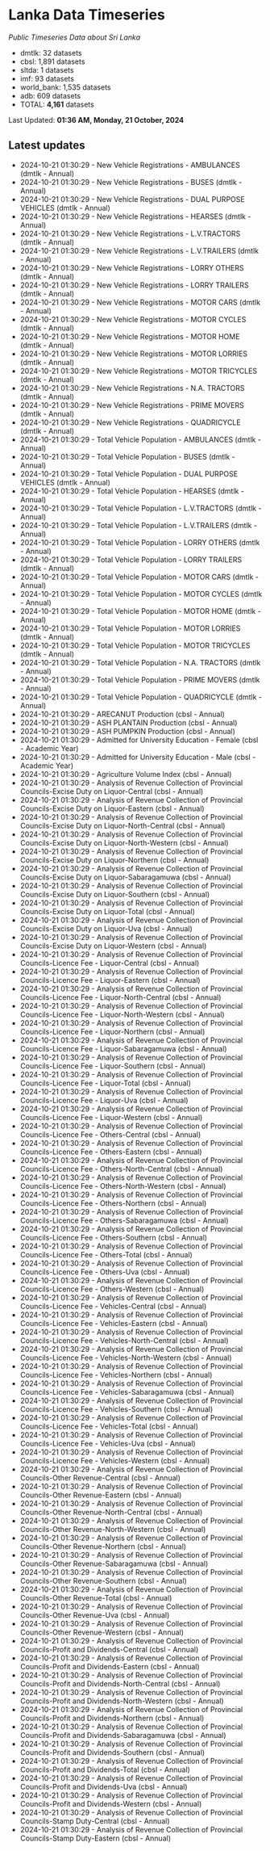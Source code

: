 # Lanka Data Timeseries
*Public Timeseries Data about Sri Lanka*

* dmtlk: 32 datasets
* cbsl: 1,891 datasets
* sltda: 1 datasets
* imf: 93 datasets
* world_bank: 1,535 datasets
* adb: 609 datasets
* TOTAL: **4,161** datasets

Last Updated: **01:36 AM, Monday, 21 October, 2024**

## Latest updates

* 2024-10-21 01:30:29 - New Vehicle Registrations - AMBULANCES (dmtlk - Annual)
* 2024-10-21 01:30:29 - New Vehicle Registrations - BUSES (dmtlk - Annual)
* 2024-10-21 01:30:29 - New Vehicle Registrations - DUAL PURPOSE VEHICLES (dmtlk - Annual)
* 2024-10-21 01:30:29 - New Vehicle Registrations - HEARSES (dmtlk - Annual)
* 2024-10-21 01:30:29 - New Vehicle Registrations - L.V.TRACTORS (dmtlk - Annual)
* 2024-10-21 01:30:29 - New Vehicle Registrations - L.V.TRAILERS (dmtlk - Annual)
* 2024-10-21 01:30:29 - New Vehicle Registrations - LORRY OTHERS (dmtlk - Annual)
* 2024-10-21 01:30:29 - New Vehicle Registrations - LORRY TRAILERS (dmtlk - Annual)
* 2024-10-21 01:30:29 - New Vehicle Registrations - MOTOR CARS (dmtlk - Annual)
* 2024-10-21 01:30:29 - New Vehicle Registrations - MOTOR CYCLES (dmtlk - Annual)
* 2024-10-21 01:30:29 - New Vehicle Registrations - MOTOR HOME (dmtlk - Annual)
* 2024-10-21 01:30:29 - New Vehicle Registrations - MOTOR LORRIES (dmtlk - Annual)
* 2024-10-21 01:30:29 - New Vehicle Registrations - MOTOR TRICYCLES (dmtlk - Annual)
* 2024-10-21 01:30:29 - New Vehicle Registrations - N.A. TRACTORS (dmtlk - Annual)
* 2024-10-21 01:30:29 - New Vehicle Registrations - PRIME MOVERS (dmtlk - Annual)
* 2024-10-21 01:30:29 - New Vehicle Registrations - QUADRICYCLE (dmtlk - Annual)
* 2024-10-21 01:30:29 - Total Vehicle Population - AMBULANCES (dmtlk - Annual)
* 2024-10-21 01:30:29 - Total Vehicle Population - BUSES (dmtlk - Annual)
* 2024-10-21 01:30:29 - Total Vehicle Population - DUAL PURPOSE VEHICLES (dmtlk - Annual)
* 2024-10-21 01:30:29 - Total Vehicle Population - HEARSES (dmtlk - Annual)
* 2024-10-21 01:30:29 - Total Vehicle Population - L.V.TRACTORS (dmtlk - Annual)
* 2024-10-21 01:30:29 - Total Vehicle Population - L.V.TRAILERS (dmtlk - Annual)
* 2024-10-21 01:30:29 - Total Vehicle Population - LORRY OTHERS (dmtlk - Annual)
* 2024-10-21 01:30:29 - Total Vehicle Population - LORRY TRAILERS (dmtlk - Annual)
* 2024-10-21 01:30:29 - Total Vehicle Population - MOTOR CARS (dmtlk - Annual)
* 2024-10-21 01:30:29 - Total Vehicle Population - MOTOR CYCLES (dmtlk - Annual)
* 2024-10-21 01:30:29 - Total Vehicle Population - MOTOR HOME (dmtlk - Annual)
* 2024-10-21 01:30:29 - Total Vehicle Population - MOTOR LORRIES (dmtlk - Annual)
* 2024-10-21 01:30:29 - Total Vehicle Population - MOTOR TRICYCLES (dmtlk - Annual)
* 2024-10-21 01:30:29 - Total Vehicle Population - N.A. TRACTORS (dmtlk - Annual)
* 2024-10-21 01:30:29 - Total Vehicle Population - PRIME MOVERS (dmtlk - Annual)
* 2024-10-21 01:30:29 - Total Vehicle Population - QUADRICYCLE (dmtlk - Annual)
* 2024-10-21 01:30:29 - ARECANUT Production (cbsl - Annual)
* 2024-10-21 01:30:29 - ASH PLANTAIN Production (cbsl - Annual)
* 2024-10-21 01:30:29 - ASH PUMPKIN Production (cbsl - Annual)
* 2024-10-21 01:30:29 - Admitted for University Education - Female (cbsl - Academic Year)
* 2024-10-21 01:30:29 - Admitted for University Education - Male (cbsl - Academic Year)
* 2024-10-21 01:30:29 - Agriculture Volume Index (cbsl - Annual)
* 2024-10-21 01:30:29 - Analysis of Revenue Collection of Provincial Councils-Excise Duty on Liquor-Central (cbsl - Annual)
* 2024-10-21 01:30:29 - Analysis of Revenue Collection of Provincial Councils-Excise Duty on Liquor-Eastern (cbsl - Annual)
* 2024-10-21 01:30:29 - Analysis of Revenue Collection of Provincial Councils-Excise Duty on Liquor-North-Central (cbsl - Annual)
* 2024-10-21 01:30:29 - Analysis of Revenue Collection of Provincial Councils-Excise Duty on Liquor-North-Western (cbsl - Annual)
* 2024-10-21 01:30:29 - Analysis of Revenue Collection of Provincial Councils-Excise Duty on Liquor-Northern (cbsl - Annual)
* 2024-10-21 01:30:29 - Analysis of Revenue Collection of Provincial Councils-Excise Duty on Liquor-Sabaragamuwa (cbsl - Annual)
* 2024-10-21 01:30:29 - Analysis of Revenue Collection of Provincial Councils-Excise Duty on Liquor-Southern (cbsl - Annual)
* 2024-10-21 01:30:29 - Analysis of Revenue Collection of Provincial Councils-Excise Duty on Liquor-Total (cbsl - Annual)
* 2024-10-21 01:30:29 - Analysis of Revenue Collection of Provincial Councils-Excise Duty on Liquor-Uva (cbsl - Annual)
* 2024-10-21 01:30:29 - Analysis of Revenue Collection of Provincial Councils-Excise Duty on Liquor-Western (cbsl - Annual)
* 2024-10-21 01:30:29 - Analysis of Revenue Collection of Provincial Councils-Licence Fee - Liquor-Central (cbsl - Annual)
* 2024-10-21 01:30:29 - Analysis of Revenue Collection of Provincial Councils-Licence Fee - Liquor-Eastern (cbsl - Annual)
* 2024-10-21 01:30:29 - Analysis of Revenue Collection of Provincial Councils-Licence Fee - Liquor-North-Central (cbsl - Annual)
* 2024-10-21 01:30:29 - Analysis of Revenue Collection of Provincial Councils-Licence Fee - Liquor-North-Western (cbsl - Annual)
* 2024-10-21 01:30:29 - Analysis of Revenue Collection of Provincial Councils-Licence Fee - Liquor-Northern (cbsl - Annual)
* 2024-10-21 01:30:29 - Analysis of Revenue Collection of Provincial Councils-Licence Fee - Liquor-Sabaragamuwa (cbsl - Annual)
* 2024-10-21 01:30:29 - Analysis of Revenue Collection of Provincial Councils-Licence Fee - Liquor-Southern (cbsl - Annual)
* 2024-10-21 01:30:29 - Analysis of Revenue Collection of Provincial Councils-Licence Fee - Liquor-Total (cbsl - Annual)
* 2024-10-21 01:30:29 - Analysis of Revenue Collection of Provincial Councils-Licence Fee - Liquor-Uva (cbsl - Annual)
* 2024-10-21 01:30:29 - Analysis of Revenue Collection of Provincial Councils-Licence Fee - Liquor-Western (cbsl - Annual)
* 2024-10-21 01:30:29 - Analysis of Revenue Collection of Provincial Councils-Licence Fee - Others-Central (cbsl - Annual)
* 2024-10-21 01:30:29 - Analysis of Revenue Collection of Provincial Councils-Licence Fee - Others-Eastern (cbsl - Annual)
* 2024-10-21 01:30:29 - Analysis of Revenue Collection of Provincial Councils-Licence Fee - Others-North-Central (cbsl - Annual)
* 2024-10-21 01:30:29 - Analysis of Revenue Collection of Provincial Councils-Licence Fee - Others-North-Western (cbsl - Annual)
* 2024-10-21 01:30:29 - Analysis of Revenue Collection of Provincial Councils-Licence Fee - Others-Northern (cbsl - Annual)
* 2024-10-21 01:30:29 - Analysis of Revenue Collection of Provincial Councils-Licence Fee - Others-Sabaragamuwa (cbsl - Annual)
* 2024-10-21 01:30:29 - Analysis of Revenue Collection of Provincial Councils-Licence Fee - Others-Southern (cbsl - Annual)
* 2024-10-21 01:30:29 - Analysis of Revenue Collection of Provincial Councils-Licence Fee - Others-Total (cbsl - Annual)
* 2024-10-21 01:30:29 - Analysis of Revenue Collection of Provincial Councils-Licence Fee - Others-Uva (cbsl - Annual)
* 2024-10-21 01:30:29 - Analysis of Revenue Collection of Provincial Councils-Licence Fee - Others-Western (cbsl - Annual)
* 2024-10-21 01:30:29 - Analysis of Revenue Collection of Provincial Councils-Licence Fee - Vehicles-Central (cbsl - Annual)
* 2024-10-21 01:30:29 - Analysis of Revenue Collection of Provincial Councils-Licence Fee - Vehicles-Eastern (cbsl - Annual)
* 2024-10-21 01:30:29 - Analysis of Revenue Collection of Provincial Councils-Licence Fee - Vehicles-North-Central (cbsl - Annual)
* 2024-10-21 01:30:29 - Analysis of Revenue Collection of Provincial Councils-Licence Fee - Vehicles-North-Western (cbsl - Annual)
* 2024-10-21 01:30:29 - Analysis of Revenue Collection of Provincial Councils-Licence Fee - Vehicles-Northern (cbsl - Annual)
* 2024-10-21 01:30:29 - Analysis of Revenue Collection of Provincial Councils-Licence Fee - Vehicles-Sabaragamuwa (cbsl - Annual)
* 2024-10-21 01:30:29 - Analysis of Revenue Collection of Provincial Councils-Licence Fee - Vehicles-Southern (cbsl - Annual)
* 2024-10-21 01:30:29 - Analysis of Revenue Collection of Provincial Councils-Licence Fee - Vehicles-Total (cbsl - Annual)
* 2024-10-21 01:30:29 - Analysis of Revenue Collection of Provincial Councils-Licence Fee - Vehicles-Uva (cbsl - Annual)
* 2024-10-21 01:30:29 - Analysis of Revenue Collection of Provincial Councils-Licence Fee - Vehicles-Western (cbsl - Annual)
* 2024-10-21 01:30:29 - Analysis of Revenue Collection of Provincial Councils-Other Revenue-Central (cbsl - Annual)
* 2024-10-21 01:30:29 - Analysis of Revenue Collection of Provincial Councils-Other Revenue-Eastern (cbsl - Annual)
* 2024-10-21 01:30:29 - Analysis of Revenue Collection of Provincial Councils-Other Revenue-North-Central (cbsl - Annual)
* 2024-10-21 01:30:29 - Analysis of Revenue Collection of Provincial Councils-Other Revenue-North-Western (cbsl - Annual)
* 2024-10-21 01:30:29 - Analysis of Revenue Collection of Provincial Councils-Other Revenue-Northern (cbsl - Annual)
* 2024-10-21 01:30:29 - Analysis of Revenue Collection of Provincial Councils-Other Revenue-Sabaragamuwa (cbsl - Annual)
* 2024-10-21 01:30:29 - Analysis of Revenue Collection of Provincial Councils-Other Revenue-Southern (cbsl - Annual)
* 2024-10-21 01:30:29 - Analysis of Revenue Collection of Provincial Councils-Other Revenue-Total (cbsl - Annual)
* 2024-10-21 01:30:29 - Analysis of Revenue Collection of Provincial Councils-Other Revenue-Uva (cbsl - Annual)
* 2024-10-21 01:30:29 - Analysis of Revenue Collection of Provincial Councils-Other Revenue-Western (cbsl - Annual)
* 2024-10-21 01:30:29 - Analysis of Revenue Collection of Provincial Councils-Profit and Dividends-Central (cbsl - Annual)
* 2024-10-21 01:30:29 - Analysis of Revenue Collection of Provincial Councils-Profit and Dividends-Eastern (cbsl - Annual)
* 2024-10-21 01:30:29 - Analysis of Revenue Collection of Provincial Councils-Profit and Dividends-North-Central (cbsl - Annual)
* 2024-10-21 01:30:29 - Analysis of Revenue Collection of Provincial Councils-Profit and Dividends-North-Western (cbsl - Annual)
* 2024-10-21 01:30:29 - Analysis of Revenue Collection of Provincial Councils-Profit and Dividends-Northern (cbsl - Annual)
* 2024-10-21 01:30:29 - Analysis of Revenue Collection of Provincial Councils-Profit and Dividends-Sabaragamuwa (cbsl - Annual)
* 2024-10-21 01:30:29 - Analysis of Revenue Collection of Provincial Councils-Profit and Dividends-Southern (cbsl - Annual)
* 2024-10-21 01:30:29 - Analysis of Revenue Collection of Provincial Councils-Profit and Dividends-Total (cbsl - Annual)
* 2024-10-21 01:30:29 - Analysis of Revenue Collection of Provincial Councils-Profit and Dividends-Uva (cbsl - Annual)
* 2024-10-21 01:30:29 - Analysis of Revenue Collection of Provincial Councils-Profit and Dividends-Western (cbsl - Annual)
* 2024-10-21 01:30:29 - Analysis of Revenue Collection of Provincial Councils-Stamp Duty-Central (cbsl - Annual)
* 2024-10-21 01:30:29 - Analysis of Revenue Collection of Provincial Councils-Stamp Duty-Eastern (cbsl - Annual)
